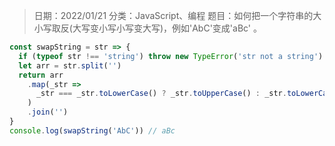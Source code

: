 > 日期：2022/01/21
分类：JavaScript、编程
题目：如何把一个字符串的大小写取反(大写变小写小写变大写)，例如'AbC'变成'aBc' 。

```JavaScript
const swapString = str => {
  if (typeof str !== 'string') throw new TypeError('str not a string')
  let arr = str.split('')
  return arr
    .map(_str =>
      _str === _str.toLowerCase() ? _str.toUpperCase() : _str.toLowerCase(),
    )
    .join('')
}
console.log(swapString('AbC')) // aBc

```

